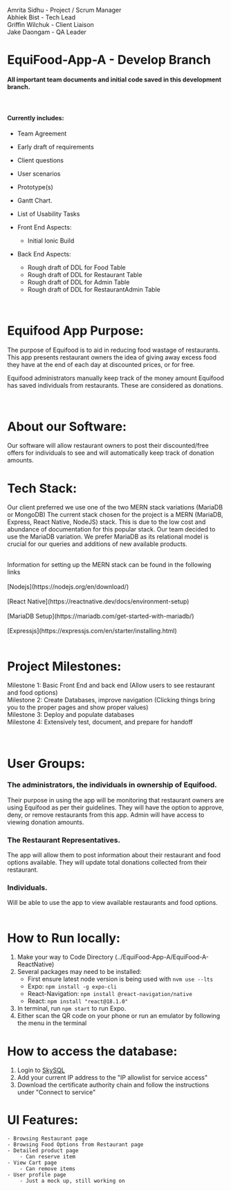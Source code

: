 Amrita Sidhu - Project / Scrum Manager <br>
Abhiek Bist - Tech Lead <br>
Griffin Wilchuk - Client Liaison <br> 
Jake Daongam - QA Leader <br>

# EquiFood-App-A - Develop Branch
#### All important team documents and initial code saved in this development branch. 
<br>

#### Currently includes:
- Team Agreement 
- Early draft of requirements
- Client questions 
- User scenarios
- Prototype(s)
- Gantt Chart. 
- List of Usability Tasks
- Front End Aspects:
    - Initial Ionic Build

- Back End Aspects:
    - Rough draft of DDL for Food Table
    - Rough draft of DDL for Restaurant Table
    - Rough draft of DDL for Admin Table
    - Rough draft of DDL for RestaurantAdmin Table

<br>

# Equifood App Purpose:
The purpose of Equifood is to aid in reducing food wastage of restaurants. This app presents restaurant owners the idea of giving away excess food they have at the end of each day at discounted prices, or for free. 

Equifood administrators manually keep track of the money amount Equifood has saved individuals from restaurants. These are considered as donations.

<br>

# About our Software:

Our software will allow restaurant owners to post their discounted/free offers for individuals to see and will automatically keep track of donation amounts.

# Tech Stack:
Our client preferred we use one of the two MERN stack variations (MariaDB or MongoDB)
The current stack chosen for the project is a MERN (MariaDB, Express, React Native, NodeJS) stack. This is due to the low cost and abundance of documentation for this popular stack. Our team decided to use the MariaDB variation. We prefer MariaDB as its relational model is crucial for our queries and additions of new available products. 
<br>

<br>
Information for setting up the MERN stack can be found in the following links 
<br>
<br>
[Nodejs](https://nodejs.org/en/download/)
<br>
<br>
[React Native](https://reactnative.dev/docs/environment-setup)
<br>
<br>
[MariaDB Setup](https://mariadb.com/get-started-with-mariadb/)
<br>
<br>
[Expressjs](https://expressjs.com/en/starter/installing.html)
<br>
<br>


# Project Milestones:
Milestone 1: Basic Front End and back end (Allow users to see restaurant and food options) <br>
Milestone 2: Create Databases, improve navigation (Clicking things bring you to the proper pages and show proper values) <br>
Milestone 3: Deploy and populate databases <br>
Milestone 4: Extensively test, document, and prepare for handoff







<br>

# User Groups:

### The administrators, the individuals in ownership of Equifood. 
Their purpose in using the app will be monitoring that restaurant owners are using Equifood as per their guidelines. They will have the option to approve, deny, or remove restaurants from this app. 
Admin will have access to viewing donation amounts. 
<br>


### The Restaurant Representatives.
The app will allow them to post information about their restaurant and food options available. 
They will update total donations collected from their restaurant.
<br>

### Individuals.
Will be able to use the app to view available restaurants and food options.
<br>
<br>

# How to Run locally:

1. Make your way to Code Directory (../EquiFood-App-A/EquiFood-A-ReactNative)
1. Several packages may need to be installed:
    - First ensure latest node version is being used with ```nvm use --lts```
    - Expo: ```npm install -g expo-cli```
    - React-Navigation: ```npm install @react-navigation/native```
    - React: ```npm install "react@18.1.0"```
1. In terminal, run ```npm start``` to run Expo.
1. Either scan the QR code on your phone or run an emulator by following the menu in the terminal

# How to access the database:
1. Login to 
[SkySQL](https://id.mariadb.com/?next=/openid/authorize%3Fresponse_type%3Dcode%26client_id%3D480075%26redirect_uri%3Dhttps%3A//cloud.mariadb.com/navpage.do%26scope%3Dprofile%2520mariadb%2520openid%2520email%26state%3Dhttps%253A%252F%252Fcloud.mariadb.com%252Fskysql%253Fid%253Dmy_services)
2. Add your current IP address to the "IP allowlist for service access"
3. Download the certificate authority chain and follow the instructions under "Connect to service"

# UI Features:

    - Browsing Restaurant page
    - Browsing Food Options from Restaurant page
    - Detailed product page
        - Can reserve item
    - View Cart page
        - Can remove items 
    - User profile page
        - Just a mock up, still working on
